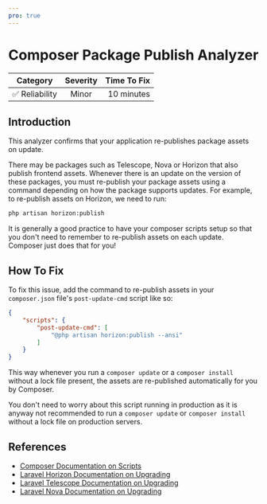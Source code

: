 ```yaml
---
pro: true
---
```


# Composer Package Publish Analyzer <Badge text="PRO" type="tip"/>

| Category       | Severity   | Time To Fix  |
| -------------  |:----------:| ------------:|
| :white_check_mark: Reliability | Minor | 10 minutes  |

## Introduction

This analyzer confirms that your application re-publishes package assets on update.

There may be packages such as Telescope, Nova or Horizon that also publish frontend assets. Whenever there is an update on the version of these packages, you must re-publish your package assets using a command depending on how the package supports updates. For example, to re-publish assets on Horizon, we need to run:

```bash
php artisan horizon:publish
```

It is generally a good practice to have your composer scripts setup so that you don't need to remember to re-publish assets on each update. Composer just does that for you!

## How To Fix

To fix this issue, add the command to re-publish assets in your `composer.json` file's `post-update-cmd` script like so:

```json
{
    "scripts": {
        "post-update-cmd": [
            "@php artisan horizon:publish --ansi"
        ]
    }
}
```

This way whenever you run a `composer update` or a `composer install` without a lock file present, the assets are re-published automatically for you by Composer.

You don't need to worry about this script running in production as it is anyway not recommended to run a `composer update` or `composer install` without a lock file on production servers.

## References

- [Composer Documentation on Scripts](https://getcomposer.org/doc/articles/scripts.md)
- [Laravel Horizon Documentation on Upgrading](https://laravel.com/docs/horizon#upgrading-horizon)
- [Laravel Telescope Documentation on Upgrading](https://laravel.com/docs/telescope#upgrading-telescope)
- [Laravel Nova Documentation on Upgrading](https://nova.laravel.com/docs/3.0/installation.html#updating-nova-s-assets)